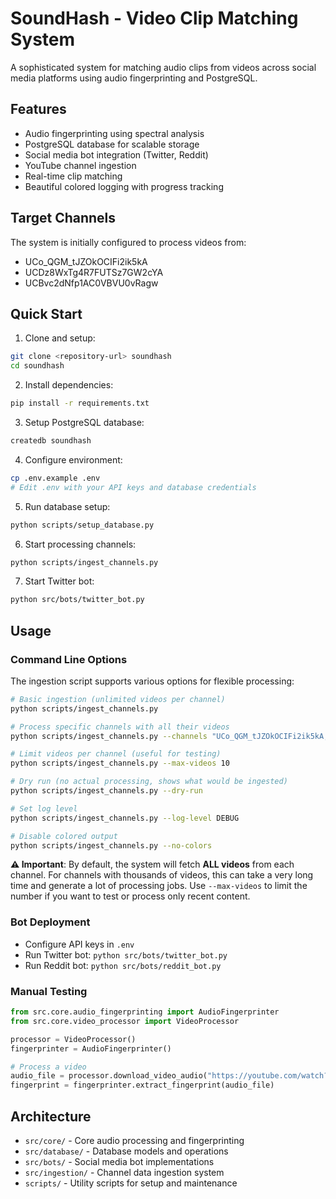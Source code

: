 # SoundHash - Video Clip Matching System

A sophisticated system for matching audio clips from videos across social media platforms using audio fingerprinting and PostgreSQL.

## Features

-   Audio fingerprinting using spectral analysis
-   PostgreSQL database for scalable storage
-   Social media bot integration (Twitter, Reddit)
-   YouTube channel ingestion
-   Real-time clip matching
-   Beautiful colored logging with progress tracking

## Target Channels

The system is initially configured to process videos from:

-   UCo_QGM_tJZOkOCIFi2ik5kA
-   UCDz8WxTg4R7FUTSz7GW2cYA
-   UCBvc2dNfp1AC0VBVU0vRagw

## Quick Start

1. Clone and setup:

```bash
git clone <repository-url> soundhash
cd soundhash
```

2. Install dependencies:

```bash
pip install -r requirements.txt
```

3. Setup PostgreSQL database:

```bash
createdb soundhash
```

4. Configure environment:

```bash
cp .env.example .env
# Edit .env with your API keys and database credentials
```

5. Run database setup:

```bash
python scripts/setup_database.py
```

6. Start processing channels:

```bash
python scripts/ingest_channels.py
```

7. Start Twitter bot:

```bash
python src/bots/twitter_bot.py
```

## Usage

### Command Line Options

The ingestion script supports various options for flexible processing:

```bash
# Basic ingestion (unlimited videos per channel)
python scripts/ingest_channels.py

# Process specific channels with all their videos
python scripts/ingest_channels.py --channels "UCo_QGM_tJZOkOCIFi2ik5kA,UCDz8WxTg4R7FUTSz7GW2cYA"

# Limit videos per channel (useful for testing)
python scripts/ingest_channels.py --max-videos 10

# Dry run (no actual processing, shows what would be ingested)
python scripts/ingest_channels.py --dry-run

# Set log level
python scripts/ingest_channels.py --log-level DEBUG

# Disable colored output
python scripts/ingest_channels.py --no-colors
```

**⚠️ Important**: By default, the system will fetch **ALL videos** from each channel. For channels with thousands of videos, this can take a very long time and generate a lot of processing jobs. Use `--max-videos` to limit the number if you want to test or process only recent content.

### Bot Deployment

-   Configure API keys in `.env`
-   Run Twitter bot: `python src/bots/twitter_bot.py`
-   Run Reddit bot: `python src/bots/reddit_bot.py`

### Manual Testing

```python
from src.core.audio_fingerprinting import AudioFingerprinter
from src.core.video_processor import VideoProcessor

processor = VideoProcessor()
fingerprinter = AudioFingerprinter()

# Process a video
audio_file = processor.download_video_audio("https://youtube.com/watch?v=...")
fingerprint = fingerprinter.extract_fingerprint(audio_file)
```

## Architecture

-   `src/core/` - Core audio processing and fingerprinting
-   `src/database/` - Database models and operations
-   `src/bots/` - Social media bot implementations
-   `src/ingestion/` - Channel data ingestion system
-   `scripts/` - Utility scripts for setup and maintenance
